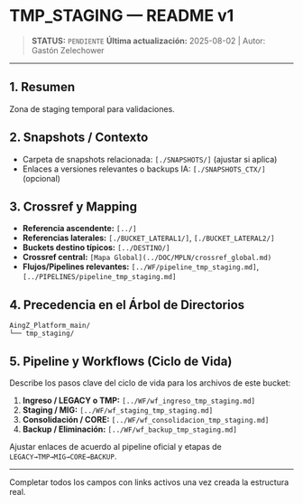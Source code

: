 # TMP_STAGING — README v1

> **STATUS:** `PENDIENTE`
> **Última actualización:** 2025-08-02 | Autor: Gastón Zelechower

---

## 1. Resumen
Zona de staging temporal para validaciones.

## 2. Snapshots / Contexto
- Carpeta de snapshots relacionada: `[./SNAPSHOTS/]` (ajustar si aplica)
- Enlaces a versiones relevantes o backups IA: `[./SNAPSHOTS_CTX/]` (opcional)

## 3. Crossref y Mapping
- **Referencia ascendente:** `[../]`
- **Referencias laterales:** `[./BUCKET_LATERAL1/]`, `[./BUCKET_LATERAL2/]`
- **Buckets destino típicos:** `[../DESTINO/]`
- **Crossref central:** `[Mapa Global](../DOC/MPLN/crossref_global.md)`
- **Flujos/Pipelines relevantes:** `[../WF/pipeline_tmp_staging.md]`, `[../PIPELINES/pipeline_tmp_staging.md]`

## 4. Precedencia en el Árbol de Directorios
```text
AingZ_Platform_main/
└── tmp_staging/
```

## 5. Pipeline y Workflows (Ciclo de Vida)
Describe los pasos clave del ciclo de vida para los archivos de este bucket:
1. **Ingreso / LEGACY o TMP:** `[../WF/wf_ingreso_tmp_staging.md]`
2. **Staging / MIG:** `[../WF/wf_staging_tmp_staging.md]`
3. **Consolidación / CORE:** `[../WF/wf_consolidacion_tmp_staging.md]`
4. **Backup / Eliminación:** `[../WF/wf_backup_tmp_staging.md]`

Ajustar enlaces de acuerdo al pipeline oficial y etapas de `LEGACY→TMP→MIG→CORE→BACKUP`.

---

Completar todos los campos con links activos una vez creada la estructura real.


